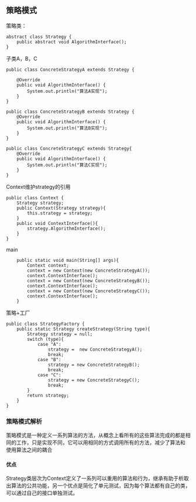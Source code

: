 <!--
 * @Author: Yintianhao
 * @Date: 2020-03-14 17:58:30
 * @LastEditTime: 2020-03-25 17:09:01
 * @LastEditors: Yintianhao
 * @Description: 
 * @FilePath: \TechNote\src\DesignPattern\策略模式.md
 * @Copyright@Yintianhao
 -->
## 策略模式
策略类：
```
abstract class Strategy {
    public abstract void AlgorithmInterface();
}
```
子类A，B，C
```
public class ConcreteStrategyA extends Strategy {

    @Override
    public void AlgorithmInterface() {
        System.out.println("算法A实现");
    }
}
```
```
public class ConcreteStrategyB extends Strategy {
    @Override
    public void AlgorithmInterface() {
        System.out.println("算法B实现");
    }
}
```
```
public class ConcreteStrategyC extends Strategy{
    @Override
    public void AlgorithmInterface() {
        System.out.println("算法C实现");
    }
}
```
Context维护strategy的引用
```
public class Context {
    Strategy strategy;
    public Context(Strategy strategy){
        this.strategy = strategy;
    }
    public void ContextInterface(){
        strategy.AlgorithmInterface();
    }
}
```
main
```
    public static void main(String[] args){
        Context context;
        context = new Context(new ConcreteStrategyA());
        context.ContextInterface();
        context = new Context(new ConcreteStrategyB());
        context.ContextInterface();
        context = new Context(new ConcreteStrategyC());
        context.ContextInterface();
    }
```
策略+工厂
```
public class StrategyFactory {
    public static Strategy createStrategy(String type){
        Strategy strategy = null;
        switch (type){
            case "A":
                strategy =  new ConcreteStrategyA();
                break;
            case "B":
                strategy = new ConcreteStrategyB();
                break;
            case "C":
                strategy = new ConcreteStrategyC();
                break;
        }
        return strategy;
    }
}
```
### 策略模式解析
策略模式是一种定义一系列算法的方法，从概念上看所有的这些算法完成的都是相同的工作，只是实现不同，它可以用相同的方式调用所有的方法，减少了算法和
使用算法之间的耦合
#### 优点
Strategy类层次为Context定义了一系列可以重用的算法和行为，继承有助于析取出算法的公共功能，另一个优点是简化了单元测试，因为每个算法都有自己的类，可以通过自己的接口单独测试。


